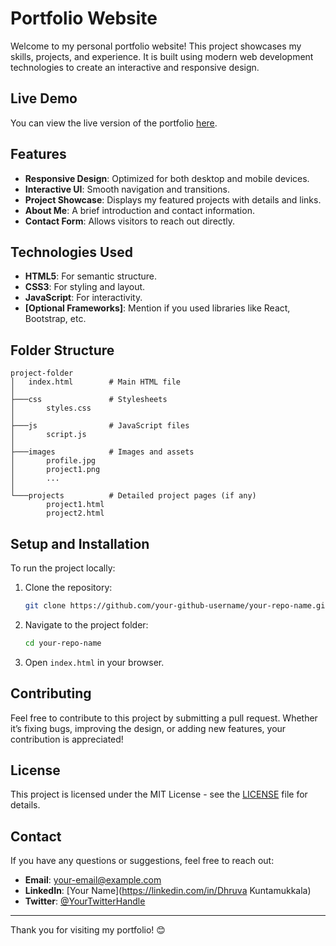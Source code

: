 # Portfolio Website

Welcome to my personal portfolio website! This project showcases my skills, projects, and experience. It is built using modern web development technologies to create an interactive and responsive design.

## Live Demo

You can view the live version of the portfolio [here](https://your-github-username.github.io/your-repo-name/).

## Features

- **Responsive Design**: Optimized for both desktop and mobile devices.
- **Interactive UI**: Smooth navigation and transitions.
- **Project Showcase**: Displays my featured projects with details and links.
- **About Me**: A brief introduction and contact information.
- **Contact Form**: Allows visitors to reach out directly.

## Technologies Used

- **HTML5**: For semantic structure.
- **CSS3**: For styling and layout.
- **JavaScript**: For interactivity.
- **[Optional Frameworks]**: Mention if you used libraries like React, Bootstrap, etc.

## Folder Structure

```
project-folder
│   index.html        # Main HTML file
│
├───css               # Stylesheets
│       styles.css
│
├───js                # JavaScript files
│       script.js
│
├───images            # Images and assets
│       profile.jpg
│       project1.png
│       ...
│
└───projects          # Detailed project pages (if any)
        project1.html
        project2.html
```

## Setup and Installation

To run the project locally:

1. Clone the repository:
   ```bash
   git clone https://github.com/your-github-username/your-repo-name.git
   ```
2. Navigate to the project folder:
   ```bash
   cd your-repo-name
   ```
3. Open `index.html` in your browser.

## Contributing

Feel free to contribute to this project by submitting a pull request. Whether it’s fixing bugs, improving the design, or adding new features, your contribution is appreciated!

## License

This project is licensed under the MIT License - see the [LICENSE](LICENSE) file for details.

## Contact

If you have any questions or suggestions, feel free to reach out:

- **Email**: your-email@example.com
- **LinkedIn**: [Your Name](https://linkedin.com/in/Dhruva Kuntamukkala)
- **Twitter**: [@YourTwitterHandle](https://twitter.com/YourTwitterHandle)

---

Thank you for visiting my portfolio! 😊

